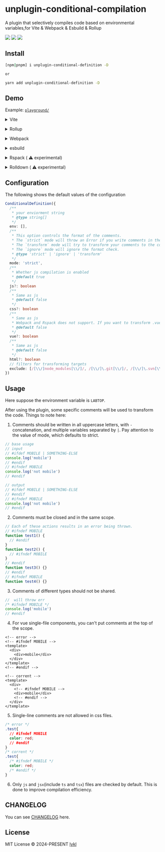# unplugin-conditional-compilation

A plugin that selectively compiles code based on environmental variables,for Vite &amp; Webpack &amp; Esbuild &amp; Rollup

<div>
<img src="https://img.shields.io/npm/dm/unplugin-conditional-conpilation" />
<img src="https://img.shields.io/github/last-commit/Talljack/unplugin-conditional-conpilation
">
<img src="https://codecov.io/gh/Talljack/unplugin-conditional-conpilation/graph/badge.svg?token=KI043GVTMM"/>
</div>

## Install

```bash
[npm|pnpm] i unplugin-conditional-definition -D

or

yarn add unplugin-conditional-definition -D
```

## Demo

Example: [`playground/`](./playground/)

<details>
<summary>Vite</summary><br>

```ts
// vite.config.ts
import viteConditionalDefinition from 'unplugin-conditional-definition/vite'

export default defineConfig({
  plugins: [
    viteConditionalDefinition({
      /**
       * your enviorment string
       * @type string[]
       */
      env: [],
      // type : 'strict' | 'ignore' | 'transform'
      mode: 'strict',
      // filters for transforming targets
      exclude: [/[\\/]node_modules[\\/]/, /[\\/]\.git[\\/]/, /[\\/]\.svn[\\/]/],
    }),
  ],
})
```

<br></details>

<details>
<summary>Rollup</summary><br>

```ts
// rollup.config.js
import rollupConditionalDefinition from 'unplugin-conditional-definition/rollup'

export default {
  plugins: [
    rollupConditionalDefinition({
      /**
       * your enviorment string
       * @type string[]
       */
      env: [],
      // type : 'strict' | 'ignore' | 'transform'
      mode: 'strict',
      // filters for transforming targets
      exclude: [/[\\/]node_modules[\\/]/, /[\\/]\.git[\\/]/, /[\\/]\.svn[\\/]/],
    }),
  ],
}
```

<br></details>

<details>
<summary>Webpack</summary><br>

```ts
// webpack.config.js
const webpackConditionalDefinition = require('unplugin-conditional-definition/webpack').default
const ConditionalDefinitionLoader = require('unplugin-conditional-definition/webpack').loader
const { VueLoaderPlugin } = require('vue-loader')

module.exports = {
  /* ... */
  module: {
    rules: [
      /* ... */
      // you must use the loader to transform your vue code
      {
        test: /\.vue$/,
        use: ['vue-loader', ConditionalDefinitionLoader + '.cjs'],
      },
      /* ... */
    ],
  },
  plugins: [
    new VueLoaderPlugin(),
    webpackConditionalDefinition({
      /**
       * your enviorment string
       * @type string[]
       */
      env: [],
    }),
  ],
}
```

<br></details>

<details>
<summary>esbuild</summary><br>

```ts
// Not support.
// The esbuild will remove almost all comments in the code.
```

<br></details>

<details>
<summary>Rspack  (
  <g-emoji class="g-emoji" alias="warning">⚠️</g-emoji>
   experimental)</summary><br>

```ts
// rspack.config.js
const RspackPlugin = require('unplugin-conditional-definition/rspack').default
const ConditionalDefinitionLoader = require('unplugin-conditional-definition/webpack').loader
const { VueLoaderPlugin } = require('vue-loader')

module.exports = {
  moudle:{
    rules:{
      /* ... */
      {
        test: /\.vue$/,
        // rspack loader only support cjs files
        use: ['vue-loader', ConditionalDefinitionLoader + '.cjs'],
      },
      /* ... */
    }
  },
  plugins: [
    new VueLoaderPlugin(),
    RspackPlugin({
      /**
       * your enviorment string
       * @type string[]
       */
      env: [],
    }),
  ],
}
```

<br></details>

<details>
<summary>
  Rolldown
  (
  <g-emoji class="g-emoji" alias="warning">⚠️</g-emoji>
   experimental)
</summary>
<br>

```ts
// rolldown.config.js
import { defineConfig } from 'rolldown'
import Rolldown from 'unplugin-conditional-definition/rolldown'

export default defineConfig({
  plugins: [
    Rolldown({
      /**
       * your enviorment string
       * @type string[]
       */
      env: [],
    }),
  ],
})
```

<br></details>

## Configuration

The following shows the default values of the configuration

```ts
ConditionalDefinition({
  /**
   * your enviorment string
   * @type string[]
   */
  env: [],
  /**
   * This option controls the format of the comments.
   * The `strict` mode will throw an Error if you write comments in the wrong format.
   * The `transform` mode will try to transform your comments to the correct format.
   * The `ignore` mode will ignore the format check.
   * @type 'strict' | 'ignore' | 'transform'
   */
  mode: 'strict',
  /**
   * Whether js compilation is enabled
   * @default true
   */
  js?: boolean
  /**
   * Same as js
   * @default false
   */
  css?: boolean
  /**
   * Same as js
   * Webpack and Rspack does not support. If you want to transform .vue files, you must add loader after the vue-loader
   * @default false
   */
  vue?: boolean
  /**
   * Same as js
   * @default false
   */
  html?: boolean
  // filters for transforming targets
  exclude: [/[\\/]node_modules[\\/]/, /[\\/]\.git[\\/]/, /[\\/]\.svn[\\/]/],
})
```

## Usage

Here suppose the environment variable is `LABTOP`.

After using the plugin, some specific comments will be used to transform the code.
Things to note here:

1. Comments should be written in all uppercase letters, with `-` concatenation, and multiple variables separated by `|`. Pay attention to the value of mode, which defaults to strict.

```js
// base usage
// input
// #ifdef MOBILE | SOMETHING-ELSE
console.log('mobile')
// #endif
// #ifndef MOBILE
console.log('not mobile')
// #endif

// output
// #ifdef MOBILE | SOMETHING-ELSE
// #endif
// #ifndef MOBILE
console.log('not mobile')
// #endif
```

2. Comments must be closed and in the same scope.

```js
// Each of these actions results in an error being thrown.
// #ifndef MOBILE
function test1() {
  // #endif
}
function test2() {
  // #ifndef MOBILE
}
// #endif
function test3() {}
// #endif
// #ifndef MOBILE
function test4() {}
```

3. Comments of different types should not be shared.

```js
//  will throw err
/* #ifndef MOBILE */
console.log('mobile')
// #endif
```

4. For vue single-file components, you can't put comments at the top of the scope.

```vue
<!-- error -->
<!-- #ifndef MOBILE -->
<template>
  <div>
    <div>mobile</div>
  </div>
</template>
<!-- #endif -->

<!-- corrent -->
<template>
  <div>
    <!-- #ifndef MOBILE -->
    <div>mobile</div>
    <!-- #endif -->
  </div>
</template>
```

5. Single-line comments are not allowed in css files.

```css
/* error */
.test{
  // #ifndef MOBILE
  color: red;
  // #endif
}
/* corrent */
.test{
  /* #ifndef MOBILE */
  color: red;
  /* #endif */
}
```

6. Only `js` and `jsx`(include `ts` and `tsx`) files are checked by default. This is done to improve compilation efficiency.

## CHANGELOG

You can see [CHANGELOG](./CHANGELOG.md) here.

## License

MIT License © 2024-PRESENT [lykl](https://github.com/lykl)
